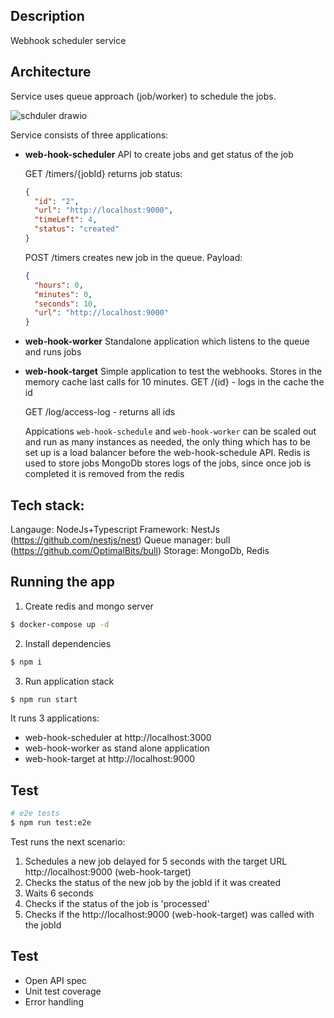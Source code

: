 ## Description

Webhook scheduler service

## Architecture
Service uses queue approach (job/worker) to schedule the jobs.

![schduler drawio](https://user-images.githubusercontent.com/13293121/138572922-997b51b5-b5ed-4694-ad16-551f0b470dd8.png)

Service consists of three applications:
- **web-hook-scheduler**
  API to create jobs and get status of the job

  GET /timers/{jobId} returns job status:
  ```JSON
  {
    "id": "2",
    "url": "http://localhost:9000",
    "timeLeft": 4,
    "status": "created"
  }
  ```
  POST /timers creates new job in the queue. Payload:
  ```JSON
  {
    "hours": 0,
    "minutes": 0,
    "seconds": 10,
    "url": "http://localhost:9000"
  }
  ```

- **web-hook-worker**
  Standalone application which listens to the queue and runs jobs


- **web-hook-target**
  Simple application to test the webhooks. Stores in the memory cache last calls for 10 minutes.
  GET /{id} - logs in the cache the id


  GET /log/access-log - returns all ids
  
  Appications `web-hook-schedule` and `web-hook-worker` can be scaled out and run as many instances as needed, the only thing which has to be set up is a load balancer before the web-hook-schedule API. 
  Redis is used to store jobs
  MongoDb stores logs of the jobs, since once job is completed it is removed from the redis
  
## Tech stack:
Langauge: NodeJs+Typescript
Framework: NestJs (https://github.com/nestjs/nest)
Queue manager: bull (https://github.com/OptimalBits/bull)
Storage: MongoDb, Redis

## Running the app

1. Create redis and mongo server
```bash
$ docker-compose up -d
```
2. Install dependencies
```bash
$ npm i
```

3. Run application stack
```bash
$ npm run start
```
It runs 3 applications:
- web-hook-scheduler at http://localhost:3000
- web-hook-worker as stand alone application
- web-hook-target    at http://localhost:9000

## Test

```bash
# e2e tests
$ npm run test:e2e
```
Test runs the next scenario:
1. Schedules a new job delayed for 5 seconds with the target URL http://localhost:9000 (web-hook-target)
2. Checks the status of the new job by the jobId if it was created
3. Waits 6 seconds
4. Checks if the status of the job is 'processed'
5. Checks if the http://localhost:9000 (web-hook-target) was called with the jobId

## Test
- Open API spec
- Unit test coverage
- Error handling
